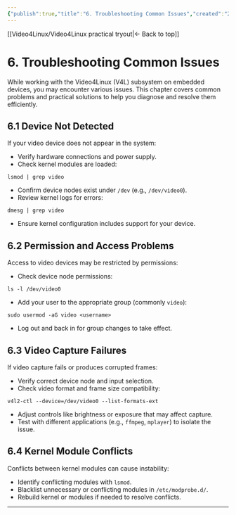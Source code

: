 ```yaml
---
{"publish":true,"title":"6. Troubleshooting Common Issues","created":"2025-07-07","modified":"2025-07-07","cssclasses":""}
---
```



[[Video4Linux/Video4Linux practical tryout\|<- Back to top]]

# 6. Troubleshooting Common Issues

While working with the Video4Linux (V4L) subsystem on embedded devices, you may encounter various issues. This chapter covers common problems and practical solutions to help you diagnose and resolve them efficiently.

## 6.1 Device Not Detected

If your video device does not appear in the system:

- Verify hardware connections and power supply.  
- Check kernel modules are loaded:

```
lsmod | grep video
```

- Confirm device nodes exist under `/dev` (e.g., `/dev/video0`).  
- Review kernel logs for errors:

```
dmesg | grep video
```

- Ensure kernel configuration includes support for your device.

## 6.2 Permission and Access Problems

Access to video devices may be restricted by permissions:

- Check device node permissions:

```
ls -l /dev/video0
```

- Add your user to the appropriate group (commonly `video`):

```
sudo usermod -aG video <username>
```

- Log out and back in for group changes to take effect.

## 6.3 Video Capture Failures

If video capture fails or produces corrupted frames:

- Verify correct device node and input selection.  
- Check video format and frame size compatibility:

```
v4l2-ctl --device=/dev/video0 --list-formats-ext
```

- Adjust controls like brightness or exposure that may affect capture.  
- Test with different applications (e.g., `ffmpeg`, `mplayer`) to isolate the issue.

## 6.4 Kernel Module Conflicts

Conflicts between kernel modules can cause instability:

- Identify conflicting modules with `lsmod`.  
- Blacklist unnecessary or conflicting modules in `/etc/modprobe.d/`.  
- Rebuild kernel or modules if needed to resolve conflicts.

---